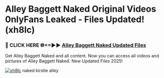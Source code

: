 # Alley Baggett Naked Original Videos 0nlyFans Leaked - Files Updated! (xh8lc)

<h3>🔴 CLICK HERE 🌐==►► <a href="https://tinyurl.com/yckcrads" rel="nofollow">Alley Baggett Naked Updated Files</a></h3>

Get Alley Baggett Naked and all content. Now you can access all videos and pictures of Alley Baggett Naked. New Updated Files 2025!

[![xh8lc](https://i.imgur.com/hpKpOFt.gif)](https://tinyurl.com/yckcrads)
naked kirstie alley